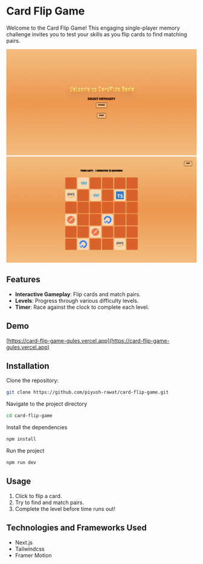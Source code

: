 # Card Flip Game

Welcome to the Card Flip Game! This engaging single-player memory challenge invites you to test your skills as you flip cards to find matching pairs.

![Screenshot 1](./public/screenshots/1.png)
![Screenshot 2](./public/screenshots/2.png)

## Features

- **Interactive Gameplay**: Flip cards and match pairs.
- **Levels**: Progress through various difficulty levels.
- **Timer**: Race against the clock to complete each level.

## Demo

[https://card-flip-game-gules.vercel.app](https://card-flip-game-gules.vercel.app)

## Installation

Clone the repository:

```bash
git clone https://github.com/piyush-rawat/card-flip-game.git
```

Navigate to the project directory

```bash
cd card-flip-game
```

Install the dependencies

```bash
npm install
```

Run the project

```bash
npm run dev
```

## Usage

1. Click to flip a card.
2. Try to find and match pairs.
3. Complete the level before time runs out!

## Technologies and Frameworks Used

- Next.js
- Tailwindcss
- Framer Motion
